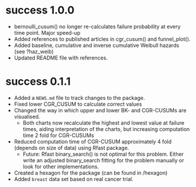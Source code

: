 # success 1.0.0

* bernoulli_cusum() no longer re-calculates failure probability at every time point. Major speed-up
* Added references to published articles in cgr_cusum() and funnel_plot().
* Added baseline, cumulative and inverse cumulative Weibull hazards (see ?haz_weib)
* Updated README file with references.



# success 0.1.1

* Added a `NEWS.md` file to track changes to the package.
* Fixed lower CGR_CUSUM to calculate correct values
* Changed the way in which upper and lower BK- and CGR-CUSUMs are visualised.
  * Both charts now recalculate the highest and lowest value at failure times, aiding interpretation of the charts, but increasing computation time 2 fold for CGR-CUSUMs
* Reduced computation time of CGR-CUSUM approximately 4 fold (depends on size of data) using Rfast package. 
  * Future: Rfast binary_search() is not optimal for this problem. Either write an adjusted binary_search fitting for the problem manually or look for other implementations.
* Created a hexagon for the package (can be found in /hexagon)
* Added `breast` data set based on real cancer trial.
